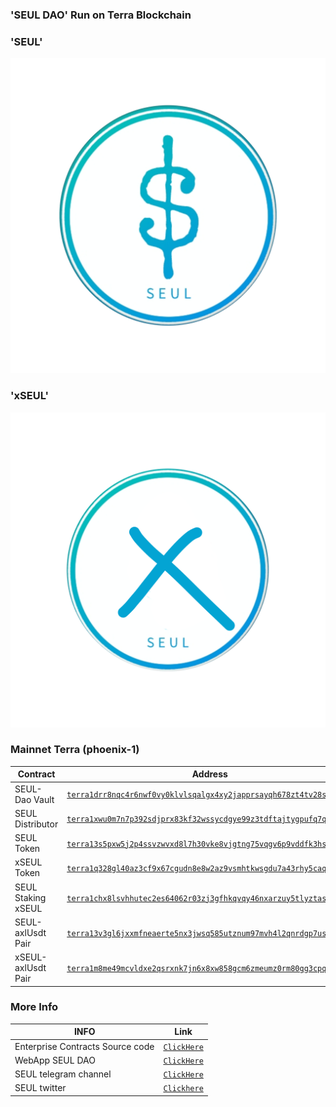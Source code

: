 ### 'SEUL DAO' Run on Terra Blockchain

### 'SEUL'
![image.png](https://raw.githubusercontent.com/DAOSEUL/Seuldata/main/seul.png)

### 'xSEUL'
![image.png](https://raw.githubusercontent.com/DAOSEUL/Seuldata/main/xseul.png)


### Mainnet Terra (phoenix-1)

| Contract            | Address   |
| ------------------- | --------- |
| SEUL-Dao Vault      |[`terra1drr8nqc4r6nwf0vy0klvlsqalgx4xy2japprsayqh678zt4tv28sf7atff`](https://terrasco.pe/mainnet/address/terra1drr8nqc4r6nwf0vy0klvlsqalgx4xy2japprsayqh678zt4tv28sf7atff)        |
| SEUL Distributor    | [`terra1xwu0m7n7p392sdjprx83kf32wssycdgye99z3tdftajtygpufq7q868mwg`](https://terrasco.pe/mainnet/address/terra1xwu0m7n7p392sdjprx83kf32wssycdgye99z3tdftajtygpufq7q868mwg)        |
| SEUL Token          | [`terra13s5pxw5j2p4ssvzwvxd8l7h30vke8vjgtng75vqgv6p9vddfk3hskfka0l`](https://terrasco.pe/mainnet/address/terra13s5pxw5j2p4ssvzwvxd8l7h30vke8vjgtng75vqgv6p9vddfk3hskfka0l)        |
| xSEUL Token          | [`terra1q328gl40az3cf9x67cgudn8e8w2az9vsmhtkwsgdu7a43rhy5caqc82yr5`](https://terrasco.pe/mainnet/address/terra1q328gl40az3cf9x67cgudn8e8w2az9vsmhtkwsgdu7a43rhy5caqc82yr5)        |
| SEUL Staking xSEUL          | [`terra1chx8lsvhhutec2es64062r03zj3gfhkqvqy46nxarzuy5tlyztasehwpys`](https://terrasco.pe/mainnet/address/terra1chx8lsvhhutec2es64062r03zj3gfhkqvqy46nxarzuy5tlyztasehwpys)        |
| SEUL-axlUsdt Pair   | [`terra13v3gl6jxxmfneaerte5nx3jwsq585utznum97mvh4l2qnrdgp7usrvr4r8`](https://chainsco.pe/terra2/address/terra13v3gl6jxxmfneaerte5nx3jwsq585utznum97mvh4l2qnrdgp7usrvr4r8#!) |
| xSEUL-axlUsdt Pair   | [`terra1m8me49mcvldxe2qsrxnk7jn6x8xw858gcm6zmeumz0rm80gg3cpq2625cf`](https://chainsco.pe/terra2/address/terra1m8me49mcvldxe2qsrxnk7jn6x8xw858gcm6zmeumz0rm80gg3cpq2625cf#!) |




### More Info

| INFO                | Link         |
| ------------------- | ---------    |
| Enterprise Contracts Source code                           | [`ClickHere`](https://github.com/terra-money/enterprise-contracts) |
| WebApp SEUL DAO                            | [`ClickHere`](https://www.google.com/url?sa=t&source=web&rct=j&opi=89978449&url=https://dao.enterprise.money/dao?address=terra1drr8nqc4r6nwf0vy0klvlsqalgx4xy2japprsayqh678zt4tv28sf7atff) |
| SEUL telegram channel                           | [`ClickHere`]() |
| SEUL twitter                           | [`Clickhere`]() |
